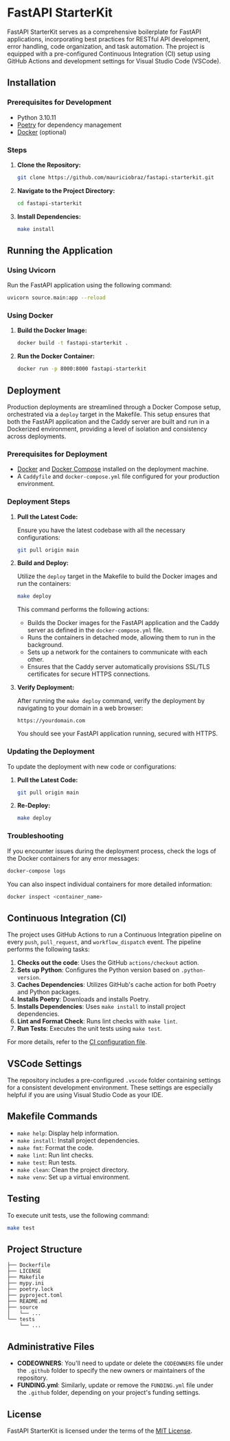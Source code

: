 # FastAPI StarterKit

FastAPI StarterKit serves as a comprehensive boilerplate for FastAPI applications, incorporating best practices for RESTful API development, error handling, code organization, and task automation. The project is equipped with a pre-configured Continuous Integration (CI) setup using GitHub Actions and development settings for Visual Studio Code (VSCode).

## Installation

### Prerequisites for Development

- Python 3.10.11
- [Poetry](https://python-poetry.org/) for dependency management
- [Docker](https://www.docker.com/) (optional)

### Steps

1. **Clone the Repository:**

    ```bash
    git clone https://github.com/mauriciobraz/fastapi-starterkit.git
    ```

2. **Navigate to the Project Directory:**

    ```bash
    cd fastapi-starterkit
    ```

3. **Install Dependencies:**

    ```bash
    make install
    ```

## Running the Application

### Using Uvicorn

Run the FastAPI application using the following command:

```bash
uvicorn source.main:app --reload
```

### Using Docker

1. **Build the Docker Image:**

    ```bash
    docker build -t fastapi-starterkit .
    ```

2. **Run the Docker Container:**

    ```bash
    docker run -p 8000:8000 fastapi-starterkit
    ```

## Deployment

Production deployments are streamlined through a Docker Compose setup, orchestrated via a `deploy` target in the Makefile. This setup ensures that both the FastAPI application and the Caddy server are built and run in a Dockerized environment, providing a level of isolation and consistency across deployments.

### Prerequisites for Deployment

- [Docker](https://www.docker.com/) and [Docker Compose](https://docs.docker.com/compose/) installed on the deployment machine.
- A `Caddyfile` and `docker-compose.yml` file configured for your production environment.

### Deployment Steps

1. **Pull the Latest Code:**

   Ensure you have the latest codebase with all the necessary configurations:

    ```bash
    git pull origin main
    ```

2. **Build and Deploy:**

   Utilize the `deploy` target in the Makefile to build the Docker images and run the containers:

    ```bash
    make deploy
    ```

   This command performs the following actions:

   - Builds the Docker images for the FastAPI application and the Caddy server as defined in the `docker-compose.yml` file.
   - Runs the containers in detached mode, allowing them to run in the background.
   - Sets up a network for the containers to communicate with each other.
   - Ensures that the Caddy server automatically provisions SSL/TLS certificates for secure HTTPS connections.

3. **Verify Deployment:**

   After running the `make deploy` command, verify the deployment by navigating to your domain in a web browser:

    ```plaintext
    https://yourdomain.com
    ```

   You should see your FastAPI application running, secured with HTTPS.

### Updating the Deployment

To update the deployment with new code or configurations:

1. **Pull the Latest Code:**

    ```bash
    git pull origin main
    ```

2. **Re-Deploy:**

    ```bash
    make deploy
    ```

### Troubleshooting

If you encounter issues during the deployment process, check the logs of the Docker containers for any error messages:

```bash
docker-compose logs
```

You can also inspect individual containers for more detailed information:

```bash
docker inspect <container_name>
```

## Continuous Integration (CI)

The project uses GitHub Actions to run a Continuous Integration pipeline on every `push`, `pull_request`, and `workflow_dispatch` event. The pipeline performs the following tasks:

1. **Checks out the code**: Uses the GitHub `actions/checkout` action.
2. **Sets up Python**: Configures the Python version based on `.python-version`.
3. **Caches Dependencies**: Utilizes GitHub's cache action for both Poetry and Python packages.
4. **Installs Poetry**: Downloads and installs Poetry.
5. **Installs Dependencies**: Uses `make install` to install project dependencies.
6. **Lint and Format Check**: Runs lint checks with `make lint`.
7. **Run Tests**: Executes the unit tests using `make test`.

For more details, refer to the [CI configuration file](./.github/workflows/ci.yml).

## VSCode Settings

The repository includes a pre-configured `.vscode` folder containing settings for a consistent development environment. These settings are especially helpful if you are using Visual Studio Code as your IDE.

## Makefile Commands

- `make help`: Display help information.
- `make install`: Install project dependencies.
- `make fmt`: Format the code.
- `make lint`: Run lint checks.
- `make test`: Run tests.
- `make clean`: Clean the project directory.
- `make venv`: Set up a virtual environment.

## Testing

To execute unit tests, use the following command:

```bash
make test
```

## Project Structure

```plaintext
├── Dockerfile
├── LICENSE
├── Makefile
├── mypy.ini
├── poetry.lock
├── pyproject.toml
├── README.md
├── source
│   └── ...
└── tests
    └── ...
```

## Administrative Files

- **CODEOWNERS**: You'll need to update or delete the `CODEOWNERS` file under the `.github` folder to specify the new owners or maintainers of the repository.
- **FUNDING.yml**: Similarly, update or remove the `FUNDING.yml` file under the `.github` folder, depending on your project's funding settings.

## License

FastAPI StarterKit is licensed under the terms of the [MIT License](LICENSE).
